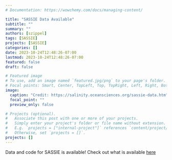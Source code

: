 ```yaml
---
# Documentation: https://wowchemy.com/docs/managing-content/

title: "SASSIE Data Available"
subtitle: ""
summary: ""
authors: [szippel]
tags: [SASSIE]
projects: [SASSIE]
categories: []
date: 2023-10-24T12:48:26-07:00
lastmod: 2023-10-24T12:48:26-07:00
featured: false
draft: false

# Featured image
# To use, add an image named `featured.jpg/png` to your page's folder.
# Focal points: Smart, Center, TopLeft, Top, TopRight, Left, Right, BottomLeft, Bottom, BottomRight.
image:
  caption: "Credit: https://salinity.oceansciences.org/sassie-data.htm"
  focal_point: ""
  preview_only: false

# Projects (optional).
#   Associate this post with one or more of your projects.
#   Simply enter your project's folder or file name without extension.
#   E.g. `projects = ["internal-project"]` references `content/project/deep-learning/index.md`.
#   Otherwise, set `projects = []`.
projects: []
---
```

Data and code for SASSIE is available! Check out what is available [here](https://salinity.oceansciences.org/sassie-data.htm)
